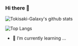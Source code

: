 ### Hi there 👋
![Tokisaki-Galaxy's github stats](https://github-readme-stats.tokisaki.top/api?username=tokisaki-galaxy&bg_color=30,e96443,904e95&title_color=fff&show_icons=true&theme=radical&count_private=true)

![Top Langs](https://github-readme-stats.tokisaki.top/api/top-langs/?username=tokisaki-galaxy&layout=compact&hide=html,javascript,CSS,VBScript,jupyter%20notebook)

- 🌱 I’m currently learning ...

<!--![Tokisaki-Galaxy's Top Langs](https://github-readme-stats.vercel.app/api/top-langs/?username=tokisaki-galaxy&layout=compact&theme=radical)-->
<!--
**Tokisaki-Galaxy/Tokisaki-Galaxy** is a ✨ _special_ ✨ repository because its `README.md` (this file) appears on your GitHub profile.

Here are some ideas to get you started:

- 🔭 I’m currently working on ...
- 🌱 I’m currently learning ...
- 👯 I’m looking to collaborate on ...
- 🤔 I’m looking for help with ...
- 💬 Ask me about ...
- 📫 How to reach me: ...
- 😄 Pronouns: ...
- ⚡ Fun fact: ...
-->

